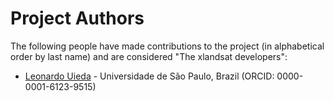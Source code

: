 # Project Authors

The following people have made contributions to the project (in alphabetical
order by last name) and are considered "The xlandsat developers":

* [Leonardo Uieda](https://github.com/leouieda) - Universidade de São Paulo, Brazil (ORCID: 0000-0001-6123-9515)
